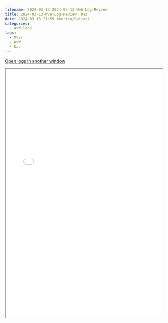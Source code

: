 ```yaml
---
filename: 2024-03-13-2024-03-13-WvW-Log-Review
title: 2024-03-13-WvW-Log-Review  Kaz
date: 2024-03-13 21:59 America/Detroit
categories:
  - WvW logs
tags:
  - MYST
  - WvW
  - Kaz
---
```

 <a href="/assets/wvwlogs/reports20240313.html#20240313-WvW-Log-Review" target="_blank">Open logs in another window</a>

<iframe src="/assets/wvwlogs/reports20240313.html#20240313-WvW-Log-Review" width="100%" height="800" style="display:block; margin: 0 auto;"> </iframe>